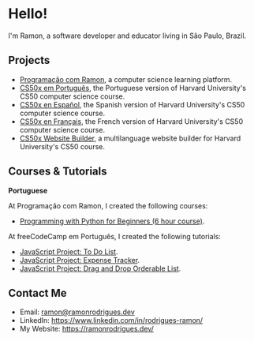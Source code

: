 # Hello!

I'm Ramon, a software developer and educator living in São Paulo, Brazil.

## Projects

- [Programação com Ramon](https://www.programacaocomramon.com/), a computer science learning platform.
- [CS50x em Português](https://cs50xemportugues.github.io/), the Portuguese version of Harvard University's CS50 computer science course.
- [CS50x en Español](https://cs50xenespanol.github.io/), the Spanish version of Harvard University's CS50 computer science course.
- [CS50x en Français](https://cs50xenfrancais.github.io/), the French version of Harvard University's CS50 computer science course.
- [CS50x Website Builder](https://github.com/ramonfrombr/cs50x-website-builder), a multilanguage website builder for Harvard University's CS50 course.

## Courses & Tutorials

**Portuguese**

At Programação com Ramon, I created the following courses:
- [Programming with Python for Beginners (6 hour course)](https://www.youtube.com/watch?v=yaqVbs9f_xg).

At freeCodeCamp em Português, I created the following tutorials:
- [JavaScript Project: To Do List](https://www.youtube.com/watch?v=1loPW0w2v7w).
- [JavaScript Project: Expense Tracker](https://www.youtube.com/watch?v=rG6VqoljrlY).
- [JavaScript Project: Drag and Drop Orderable List](https://www.youtube.com/watch?v=aua6M75HKqQ).

## Contact Me
- Email: ramon@ramonrodrigues.dev
- LinkedIn: <a target="_blank" href="https://www.linkedin.com/in/rodrigues-ramon/">https://www.linkedin.com/in/rodrigues-ramon/</a>
- My Website: <a target="_blank" href="https://ramonrodrigues.dev/">https://ramonrodrigues.dev/</a>

